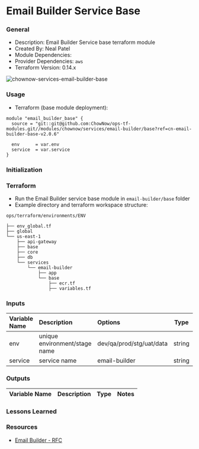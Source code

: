# Email Builder Service Base

### General

* Description: Email Builder Service base terraform module
* Created By: Neal Patel
* Module Dependencies:
* Provider Dependencies: `aws`
* Terraform Version: 0.14.x

![chownow-services-email-builder-base](https://github.com/ChowNow/ops-tf-modules/workflows/chownow-services-email-builder-base/badge.svg)


### Usage

* Terraform (base module deployment):

```hcl
module "email_builder_base" {
  source = "git::git@github.com:ChowNow/ops-tf-modules.git//modules/chownow/services/email-builder/base?ref=cn-email-builder-base-v2.0.6"

  env      = var.env
  service  = var.service
}
```


### Initialization


### Terraform

* Run the Email Builder service base module in `email-builder/base` folder
* Example directory and terraform workspace structure:

`ops/terraform/environments/ENV`
```
├── env_global.tf
├── global
└── us-east-1
    ├── api-gateway
    ├── base
    ├── core
    ├── db
    └── services
        └── email-builder
            ├── app
            └── base
                ├── ecr.tf
                ├── variables.tf
```


### Inputs

| Variable Name                 | Description                             | Options                  |  Type  | Required? | Notes          |
| :---------------------------- | :----------------------------           | :----------------------- | :----: | :-------: | :------------- |
| env                           | unique environment/stage name           | dev/qa/prod/stg/uat/data | string |    Yes    | N/A            |
| service                       | service name                            | email-builder            | string |    Yes    | N/A            |


### Outputs

| Variable Name | Description | Type  | Notes |
| :------------ | :---------- | :---: | :---- |


### Lessons Learned


### Resources

* [Email Builder - RFC](https://chownow.atlassian.net/wiki/spaces/CE/pages/2495053847/RFC+Email+Builder+Microservice)